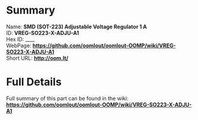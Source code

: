 
Summary
=================
  
Name: __SMD (SOT-223) Adjustable Voltage Regulator 1 A__    
ID: __VREG-SO223-X-ADJU-A1__   
Hex ID: ____   
WebPage: __https://github.com/oomlout/oomlout-OOMP/wiki/VREG-SO223-X-ADJU-A1__   
Short URL: __http://oom.lt/__   

Full Details
==========================
Full summary of this part can be found in the wiki:   
__https://github.com/oomlout/oomlout-OOMP/wiki/VREG-SO223-X-ADJU-A1__    


